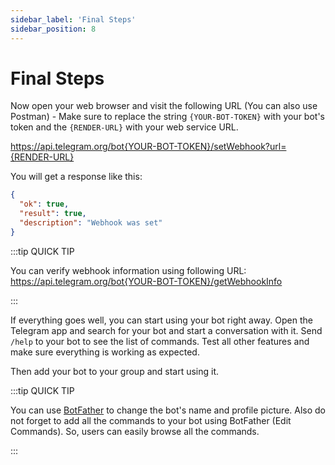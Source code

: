 ```yaml
---
sidebar_label: 'Final Steps'
sidebar_position: 8
---
```


# Final Steps

Now open your web browser and visit the following URL (You can also use Postman) - Make sure to replace the string `{YOUR-BOT-TOKEN}` with your bot's token and the `{RENDER-URL}` with your web service URL.  

https://api.telegram.org/bot{YOUR-BOT-TOKEN}/setWebhook?url={RENDER-URL}

You will get a response like this:

```json
{
  "ok": true,
  "result": true,
  "description": "Webhook was set"
}
```
:::tip QUICK TIP

You can verify webhook information using following URL:  
https://api.telegram.org/bot{YOUR-BOT-TOKEN}/getWebhookInfo

:::

If everything goes well, you can start using your bot right away. Open the Telegram app and search for your bot and start a conversation with it. Send `/help` to your bot to see the list of commands. Test all other features and make sure everything is working as expected.

Then add your bot to your group and start using it.

:::tip QUICK TIP

You can use [BotFather](https://t.me/botfather) to change the bot's name and profile picture. Also do not forget to add all the commands to your bot using BotFather (Edit Commands). So, users can easily browse all the commands.

:::